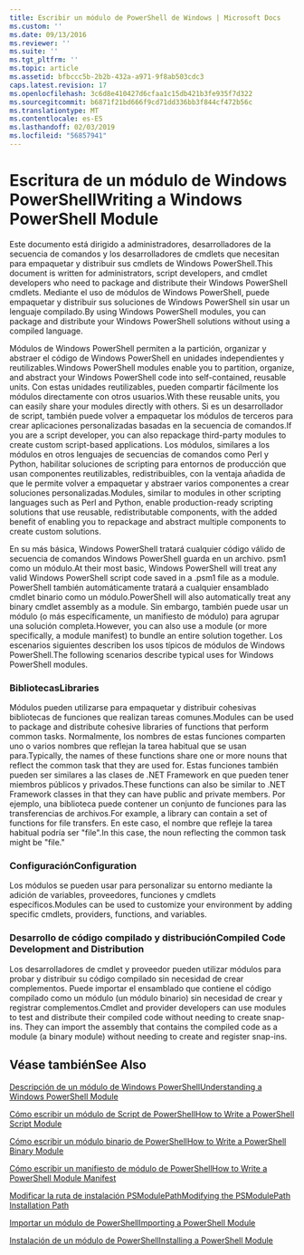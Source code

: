 ```yaml
---
title: Escribir un módulo de PowerShell de Windows | Microsoft Docs
ms.custom: ''
ms.date: 09/13/2016
ms.reviewer: ''
ms.suite: ''
ms.tgt_pltfrm: ''
ms.topic: article
ms.assetid: bfbccc5b-2b2b-432a-a971-9f8ab503cdc3
caps.latest.revision: 17
ms.openlocfilehash: 3c6d8e410427d6cfaa1c15db421b3fe935f7d322
ms.sourcegitcommit: b6871f21bd666f9cd71dd336bb3f844cf472b56c
ms.translationtype: MT
ms.contentlocale: es-ES
ms.lasthandoff: 02/03/2019
ms.locfileid: "56857941"
---
```

# <a name="writing-a-windows-powershell-module"></a><span data-ttu-id="42210-102">Escritura de un módulo de Windows PowerShell</span><span class="sxs-lookup"><span data-stu-id="42210-102">Writing a Windows PowerShell Module</span></span>

<span data-ttu-id="42210-103">Este documento está dirigido a administradores, desarrolladores de la secuencia de comandos y los desarrolladores de cmdlets que necesitan para empaquetar y distribuir sus cmdlets de Windows PowerShell.</span><span class="sxs-lookup"><span data-stu-id="42210-103">This document is written for administrators, script developers, and cmdlet developers who need to package and distribute their Windows PowerShell cmdlets.</span></span> <span data-ttu-id="42210-104">Mediante el uso de módulos de Windows PowerShell, puede empaquetar y distribuir sus soluciones de Windows PowerShell sin usar un lenguaje compilado.</span><span class="sxs-lookup"><span data-stu-id="42210-104">By using Windows PowerShell modules, you can package and distribute your Windows PowerShell solutions without using a compiled language.</span></span>

<span data-ttu-id="42210-105">Módulos de Windows PowerShell permiten a la partición, organizar y abstraer el código de Windows PowerShell en unidades independientes y reutilizables.</span><span class="sxs-lookup"><span data-stu-id="42210-105">Windows PowerShell modules enable you to partition, organize, and abstract your Windows PowerShell code into self-contained, reusable units.</span></span> <span data-ttu-id="42210-106">Con estas unidades reutilizables, pueden compartir fácilmente los módulos directamente con otros usuarios.</span><span class="sxs-lookup"><span data-stu-id="42210-106">With these reusable units, you can easily share your modules directly with others.</span></span> <span data-ttu-id="42210-107">Si es un desarrollador de script, también puede volver a empaquetar los módulos de terceros para crear aplicaciones personalizadas basadas en la secuencia de comandos.</span><span class="sxs-lookup"><span data-stu-id="42210-107">If you are a script developer, you can also repackage third-party modules to create custom script-based applications.</span></span> <span data-ttu-id="42210-108">Los módulos, similares a los módulos en otros lenguajes de secuencias de comandos como Perl y Python, habilitar soluciones de scripting para entornos de producción que usan componentes reutilizables, redistribuibles, con la ventaja añadida de que le permite volver a empaquetar y abstraer varios componentes a crear soluciones personalizadas.</span><span class="sxs-lookup"><span data-stu-id="42210-108">Modules, similar to modules in other scripting languages such as Perl and Python, enable production-ready scripting solutions that use reusable, redistributable components, with the added benefit of enabling you to repackage and abstract multiple components to create custom solutions.</span></span>

<span data-ttu-id="42210-109">En su más básica, Windows PowerShell tratará cualquier código válido de secuencia de comandos Windows PowerShell guarda en un archivo. psm1 como un módulo.</span><span class="sxs-lookup"><span data-stu-id="42210-109">At their most basic, Windows PowerShell will treat any valid Windows PowerShell script code saved in a .psm1 file as a module.</span></span> <span data-ttu-id="42210-110">PowerShell también automáticamente tratará a cualquier ensamblado cmdlet binario como un módulo.</span><span class="sxs-lookup"><span data-stu-id="42210-110">PowerShell will also automatically treat any binary cmdlet assembly as a module.</span></span> <span data-ttu-id="42210-111">Sin embargo, también puede usar un módulo (o más específicamente, un manifiesto de módulo) para agrupar una solución completa.</span><span class="sxs-lookup"><span data-stu-id="42210-111">However, you can also use a module (or more specifically, a module manifest) to bundle an entire solution together.</span></span> <span data-ttu-id="42210-112">Los escenarios siguientes describen los usos típicos de módulos de Windows PowerShell.</span><span class="sxs-lookup"><span data-stu-id="42210-112">The following scenarios describe typical uses for Windows PowerShell modules.</span></span>

### <a name="libraries"></a><span data-ttu-id="42210-113">Bibliotecas</span><span class="sxs-lookup"><span data-stu-id="42210-113">Libraries</span></span>

<span data-ttu-id="42210-114">Módulos pueden utilizarse para empaquetar y distribuir cohesivas bibliotecas de funciones que realizan tareas comunes.</span><span class="sxs-lookup"><span data-stu-id="42210-114">Modules can be used to package and distribute cohesive libraries of functions that perform common tasks.</span></span> <span data-ttu-id="42210-115">Normalmente, los nombres de estas funciones comparten uno o varios nombres que reflejan la tarea habitual que se usan para.</span><span class="sxs-lookup"><span data-stu-id="42210-115">Typically, the names of these functions share one or more nouns that reflect the common task that they are used for.</span></span> <span data-ttu-id="42210-116">Estas funciones también pueden ser similares a las clases de .NET Framework en que pueden tener miembros públicos y privados.</span><span class="sxs-lookup"><span data-stu-id="42210-116">These functions can also be similar to .NET Framework classes in that they can have public and private members.</span></span> <span data-ttu-id="42210-117">Por ejemplo, una biblioteca puede contener un conjunto de funciones para las transferencias de archivos.</span><span class="sxs-lookup"><span data-stu-id="42210-117">For example, a library can contain a set of functions for file transfers.</span></span> <span data-ttu-id="42210-118">En este caso, el nombre que refleje la tarea habitual podría ser "file".</span><span class="sxs-lookup"><span data-stu-id="42210-118">In this case, the noun reflecting the common task might be "file."</span></span>

### <a name="configuration"></a><span data-ttu-id="42210-119">Configuración</span><span class="sxs-lookup"><span data-stu-id="42210-119">Configuration</span></span>

<span data-ttu-id="42210-120">Los módulos se pueden usar para personalizar su entorno mediante la adición de variables, proveedores, funciones y cmdlets específicos.</span><span class="sxs-lookup"><span data-stu-id="42210-120">Modules can be used to customize your environment by adding specific cmdlets, providers, functions, and variables.</span></span>

### <a name="compiled-code-development-and-distribution"></a><span data-ttu-id="42210-121">Desarrollo de código compilado y distribución</span><span class="sxs-lookup"><span data-stu-id="42210-121">Compiled Code Development and Distribution</span></span>

<span data-ttu-id="42210-122">Los desarrolladores de cmdlet y proveedor pueden utilizar módulos para probar y distribuir su código compilado sin necesidad de crear complementos. Puede importar el ensamblado que contiene el código compilado como un módulo (un módulo binario) sin necesidad de crear y registrar complementos.</span><span class="sxs-lookup"><span data-stu-id="42210-122">Cmdlet and provider developers can use modules to test and distribute their compiled code without needing to create snap-ins. They can import the assembly that contains the compiled code as a module (a binary module) without needing to create and register snap-ins.</span></span>

## <a name="see-also"></a><span data-ttu-id="42210-123">Véase también</span><span class="sxs-lookup"><span data-stu-id="42210-123">See Also</span></span>

[<span data-ttu-id="42210-124">Descripción de un módulo de Windows PowerShell</span><span class="sxs-lookup"><span data-stu-id="42210-124">Understanding a Windows PowerShell Module</span></span>](./understanding-a-windows-powershell-module.md)

[<span data-ttu-id="42210-125">Cómo escribir un módulo de Script de PowerShell</span><span class="sxs-lookup"><span data-stu-id="42210-125">How to Write a PowerShell Script Module</span></span>](./how-to-write-a-powershell-script-module.md)

[<span data-ttu-id="42210-126">Cómo escribir un módulo binario de PowerShell</span><span class="sxs-lookup"><span data-stu-id="42210-126">How to Write a PowerShell Binary Module</span></span>](./how-to-write-a-powershell-binary-module.md)

[<span data-ttu-id="42210-127">Cómo escribir un manifiesto de módulo de PowerShell</span><span class="sxs-lookup"><span data-stu-id="42210-127">How to Write a PowerShell Module Manifest</span></span>](http://msdn.microsoft.com/en-us/abe4c24b-e64e-4a61-81d5-18c4fceba0b6)

[<span data-ttu-id="42210-128">Modificar la ruta de instalación PSModulePath</span><span class="sxs-lookup"><span data-stu-id="42210-128">Modifying the PSModulePath Installation Path</span></span>](./modifying-the-psmodulepath-installation-path.md)

[<span data-ttu-id="42210-129">Importar un módulo de PowerShell</span><span class="sxs-lookup"><span data-stu-id="42210-129">Importing a PowerShell Module</span></span>](./importing-a-powershell-module.md)

[<span data-ttu-id="42210-130">Instalación de un módulo de PowerShell</span><span class="sxs-lookup"><span data-stu-id="42210-130">Installing a PowerShell Module</span></span>](./installing-a-powershell-module.md)
